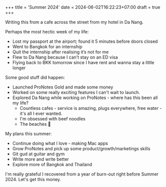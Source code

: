 +++
title = 'Summer 2024'
date = 2024-06-02T16:22:23+07:00
draft = true
+++

Writing this from a cafe across the street from my hotel in Da Nang.

Perhaps the most hectic week of my life:
- Lost my passport at the airport; found it 5 minutes before doors closed
- Went to Bangkok for an internship
- Quit the internship after realising it’s not for me
- Flew to Da Nang because I can’t stay on an ED visa
- Flying back to BKK tomorrow since I have rent and wanna stay a little longer

Some good stuff did happen:
- Launched ProNotes Gold and made some money
- Worked on some really exciting features I can't wait to launch.
- Explored Da Nang while working on ProNotes - where has this been all my life?
  - Countless cafes - service is amazing, plugs everywhere, free water - it's all I ever wanted.
  - I'm obsessed with beef noodles
  - The beaches 🌊

My plans this summer:
- Continue doing what I love - making Mac apps
- Grow ProNotes and pick up some product/growth/marketings skills
- Git gud at guitar and gym
- Write more and write better
- Explore more of Bangkok and Thailand

I'm really grateful I recovered from a year of burn-out right before Summer 2024. Let's get this money.

